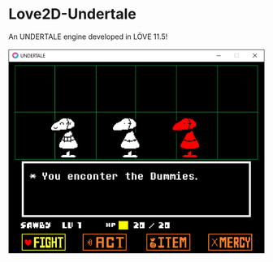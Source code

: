 # Love2D-Undertale
An UNDERTALE engine developed in LÖVE 11.5!</br></br>![A screenshot of the W.I.P battle engine](./github/images/screenshot.png "Screenshot of the W.I.P battle engine")
